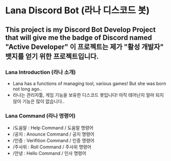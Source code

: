 Lana Discord Bot (라나 디스코드 봇)
================================
This project is my Discord Bot Develop Project that will give me the badge of Discord named "Active Developer"
이 프로젝트는 제가 "활성 개발자" 뱃지를 얻기 위한 프로젝트입니다.
---------------------------------------------------------------------------------------------------------------
### Lana Introduction (라나 소개)
+ Lana has a functions of managing tool, various games! But she was born not long ago..
+ 라나는 관리자툴, 게임 기능을 보유한 디스코드 봇입니다! 아직 태어난지 얼마 되지 않아 기능은 많이 없습니다..

### Lana Command (라나 명령어)
+ /도움말 : Help Command / 도움말 명령어
+ /공지 <Channel> <Message> : Anounce Command / 공지 명령어
+ /인증 : Verifition Command / 인증 명령어
+ /주사위 <Integer> : Roll Command / 주사위 명령어
+ /안녕 : Hello Command / 인사 명령어
